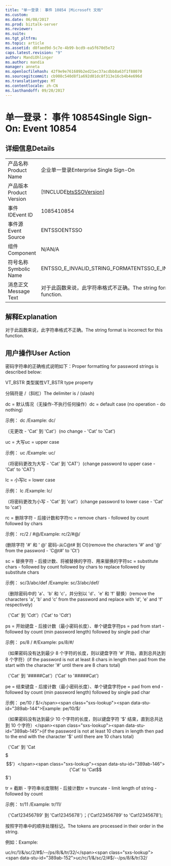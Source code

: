```yaml
---
title: "单一登录： 事件 10854 |Microsoft 文档"
ms.custom: 
ms.date: 06/08/2017
ms.prod: biztalk-server
ms.reviewer: 
ms.suite: 
ms.tgt_pltfrm: 
ms.topic: article
ms.assetid: d8faed9d-5c7e-4b99-bcd9-ea5f670d5e72
caps.latest.revision: "9"
author: MandiOhlinger
ms.author: mandia
manager: anneta
ms.openlocfilehash: 42f9e9e761689b2ed21ec37acdbb8a63f1f88070
ms.sourcegitcommit: cb908c540d8f1a692d01dc8f313e16cb4b4e696d
ms.translationtype: MT
ms.contentlocale: zh-CN
ms.lasthandoff: 09/20/2017
---
```

# <a name="single-sign-on-event-10854"></a><span data-ttu-id="389ab-102">单一登录： 事件 10854</span><span class="sxs-lookup"><span data-stu-id="389ab-102">Single Sign-On: Event 10854</span></span>
## <a name="details"></a><span data-ttu-id="389ab-103">详细信息</span><span class="sxs-lookup"><span data-stu-id="389ab-103">Details</span></span>  
  
|||  
|-|-|  
|<span data-ttu-id="389ab-104">产品名称</span><span class="sxs-lookup"><span data-stu-id="389ab-104">Product Name</span></span>|<span data-ttu-id="389ab-105">企业单一登录</span><span class="sxs-lookup"><span data-stu-id="389ab-105">Enterprise Single Sign-On</span></span>|  
|<span data-ttu-id="389ab-106">产品版本</span><span class="sxs-lookup"><span data-stu-id="389ab-106">Product Version</span></span>|[!INCLUDE[btsSSOVersion](../includes/btsssoversion-md.md)]|  
|<span data-ttu-id="389ab-107">事件 ID</span><span class="sxs-lookup"><span data-stu-id="389ab-107">Event ID</span></span>|<span data-ttu-id="389ab-108">10854</span><span class="sxs-lookup"><span data-stu-id="389ab-108">10854</span></span>|  
|<span data-ttu-id="389ab-109">事件源</span><span class="sxs-lookup"><span data-stu-id="389ab-109">Event Source</span></span>|<span data-ttu-id="389ab-110">ENTSSO</span><span class="sxs-lookup"><span data-stu-id="389ab-110">ENTSSO</span></span>|  
|<span data-ttu-id="389ab-111">组件</span><span class="sxs-lookup"><span data-stu-id="389ab-111">Component</span></span>|<span data-ttu-id="389ab-112">N/A</span><span class="sxs-lookup"><span data-stu-id="389ab-112">N/A</span></span>|  
|<span data-ttu-id="389ab-113">符号名称</span><span class="sxs-lookup"><span data-stu-id="389ab-113">Symbolic Name</span></span>|<span data-ttu-id="389ab-114">ENTSSO_E_INVALID_STRING_FORMAT</span><span class="sxs-lookup"><span data-stu-id="389ab-114">ENTSSO_E_INVALID_STRING_FORMAT</span></span>|  
|<span data-ttu-id="389ab-115">消息正文</span><span class="sxs-lookup"><span data-stu-id="389ab-115">Message Text</span></span>|<span data-ttu-id="389ab-116">对于此函数来说，此字符串格式不正确。</span><span class="sxs-lookup"><span data-stu-id="389ab-116">The string format is incorrect for this function.</span></span>|  
  
## <a name="explanation"></a><span data-ttu-id="389ab-117">解释</span><span class="sxs-lookup"><span data-stu-id="389ab-117">Explanation</span></span>  
 <span data-ttu-id="389ab-118">对于此函数来说，此字符串格式不正确。</span><span class="sxs-lookup"><span data-stu-id="389ab-118">The string format is incorrect for this function.</span></span>  
  
## <a name="user-action"></a><span data-ttu-id="389ab-119">用户操作</span><span class="sxs-lookup"><span data-stu-id="389ab-119">User Action</span></span>  
 <span data-ttu-id="389ab-120">密码字符串的正确格式说明如下：</span><span class="sxs-lookup"><span data-stu-id="389ab-120">Proper formatting for password strings is described below:</span></span>  
  
 <span data-ttu-id="389ab-121">VT_BSTR 类型属性</span><span class="sxs-lookup"><span data-stu-id="389ab-121">VT_BSTR type property</span></span>  
  
 <span data-ttu-id="389ab-122">分隔符是 /（斜杠）</span><span class="sxs-lookup"><span data-stu-id="389ab-122">The delimiter is / (slash)</span></span>  
  
 <span data-ttu-id="389ab-123">dc = 默认情况（无操作-不执行任何操作）</span><span class="sxs-lookup"><span data-stu-id="389ab-123">dc = default case (no operation - do nothing)</span></span>  
  
 <span data-ttu-id="389ab-124">示例： dc /</span><span class="sxs-lookup"><span data-stu-id="389ab-124">Example: dc/</span></span>  
  
 <span data-ttu-id="389ab-125">（无更改 - 'Cat' 到 'Cat'）</span><span class="sxs-lookup"><span data-stu-id="389ab-125">(no change - 'Cat' to 'Cat')</span></span>  
  
 <span data-ttu-id="389ab-126">uc = 大写</span><span class="sxs-lookup"><span data-stu-id="389ab-126">uc = upper case</span></span>  
  
 <span data-ttu-id="389ab-127">示例： uc /</span><span class="sxs-lookup"><span data-stu-id="389ab-127">Example: uc/</span></span>  
  
 <span data-ttu-id="389ab-128">（将密码更改为大写 - 'Cat' 到 'CAT'）</span><span class="sxs-lookup"><span data-stu-id="389ab-128">(change password to upper case - 'Cat' to 'CAT')</span></span>  
  
 <span data-ttu-id="389ab-129">lc = 小写</span><span class="sxs-lookup"><span data-stu-id="389ab-129">lc = lower case</span></span>  
  
 <span data-ttu-id="389ab-130">示例： lc /</span><span class="sxs-lookup"><span data-stu-id="389ab-130">Example: lc/</span></span>  
  
 <span data-ttu-id="389ab-131">（将密码更改为小写 - 'Cat' 到 'cat'）</span><span class="sxs-lookup"><span data-stu-id="389ab-131">(change password to lower case - 'Cat' to 'cat')</span></span>  
  
 <span data-ttu-id="389ab-132">rc = 删除字符 - 后接计数和字符</span><span class="sxs-lookup"><span data-stu-id="389ab-132">rc = remove chars - followed by count followed by chars</span></span>  
  
 <span data-ttu-id="389ab-133">示例： rc/2 / #@/</span><span class="sxs-lookup"><span data-stu-id="389ab-133">Example: rc/2/#@/</span></span>  
  
 <span data-ttu-id="389ab-134">(删除字符 '#' 和 ' @' 密码-从C@t# 到 Ct)</span><span class="sxs-lookup"><span data-stu-id="389ab-134">(remove the characters '#' and '@' from the password - 'C@t#' to 'Ct')</span></span>  
  
 <span data-ttu-id="389ab-135">sc = 替换字符 - 后接计数、将被替换的字符、用来替换的字符</span><span class="sxs-lookup"><span data-stu-id="389ab-135">sc = substitute chars - followed by count followed by chars to replace followed by substitute chars</span></span>  
  
 <span data-ttu-id="389ab-136">示例： sc/3/abc/def /</span><span class="sxs-lookup"><span data-stu-id="389ab-136">Example: sc/3/abc/def/</span></span>  
  
 <span data-ttu-id="389ab-137">（删除密码中的 'a'、'b' 和 'c'，并分别以 'd'、'e' 和 'f' 替换）</span><span class="sxs-lookup"><span data-stu-id="389ab-137">(remove the characters 'a', 'b' and 'c' from the password and replace with 'd', 'e' and 'f' respectively)</span></span>  
  
 <span data-ttu-id="389ab-138">（'Cat' 到 'Cdt'）</span><span class="sxs-lookup"><span data-stu-id="389ab-138">('Cat' to 'Cdt')</span></span>  
  
 <span data-ttu-id="389ab-139">ps = 开始键盘 - 后接计数（最小密码长度）、单个键盘字符</span><span class="sxs-lookup"><span data-stu-id="389ab-139">ps = pad from start - followed by count (min password length) followed by single pad char</span></span>  
  
 <span data-ttu-id="389ab-140">示例： ps/8 / #/</span><span class="sxs-lookup"><span data-stu-id="389ab-140">Example: ps/8/#/</span></span>  
  
 <span data-ttu-id="389ab-141">（如果密码没有达到最少 8 个字符的长度，则以键盘字符 '#' 开始，直到总共达到 8 个字符）</span><span class="sxs-lookup"><span data-stu-id="389ab-141">(if the password is not at least 8 chars in length then pad from the start with the character '#' until there are 8 chars total)</span></span>  
  
 <span data-ttu-id="389ab-142">（'Cat' 到 '#####Cat'）</span><span class="sxs-lookup"><span data-stu-id="389ab-142">('Cat' to '#####Cat')</span></span>  
  
 <span data-ttu-id="389ab-143">pe = 结束键盘 - 后接计数（最小密码长度）、单个键盘字符</span><span class="sxs-lookup"><span data-stu-id="389ab-143">pe = pad from end - followed by count (min password length) followed by single pad char</span></span>  
  
 <span data-ttu-id="389ab-144">示例： pe/10 / $/</span><span class="sxs-lookup"><span data-stu-id="389ab-144">Example: pe/10/$/</span></span>  
  
 <span data-ttu-id="389ab-145">（如果密码没有达到最少 10 个字符的长度，则以键盘字符 '$' 结束，直到总共达到 10 个字符）</span><span class="sxs-lookup"><span data-stu-id="389ab-145">(if the password is not at least 10 chars in length then pad to the end with the character '$' until there are 10 chars total)</span></span>  
  
 <span data-ttu-id="389ab-146">（'Cat' 到 'Cat$$$$$$$'）</span><span class="sxs-lookup"><span data-stu-id="389ab-146">('Cat' to 'Cat$$$$$$$')</span></span>  
  
 <span data-ttu-id="389ab-147">tr = 截断 - 字符串长度限制 - 后接计数</span><span class="sxs-lookup"><span data-stu-id="389ab-147">tr = truncate - limit length of string - followed by count</span></span>  
  
 <span data-ttu-id="389ab-148">示例： tr/11 /</span><span class="sxs-lookup"><span data-stu-id="389ab-148">Example: tr/11/</span></span>  
  
 <span data-ttu-id="389ab-149">（'Cat123456789' 到 'Cat12345678'）；</span><span class="sxs-lookup"><span data-stu-id="389ab-149">('Cat123456789' to 'Cat12345678');</span></span>  
  
 <span data-ttu-id="389ab-150">按照字符串中的顺序处理标记。</span><span class="sxs-lookup"><span data-stu-id="389ab-150">The tokens are processed in their order in the string.</span></span>  
  
 <span data-ttu-id="389ab-151">例如：</span><span class="sxs-lookup"><span data-stu-id="389ab-151">Example:</span></span>  
  
 <span data-ttu-id="389ab-152">uc/rc/1/&/sc/2/#$/--/ps/8/&/tr/32/</span><span class="sxs-lookup"><span data-stu-id="389ab-152">uc/rc/1/&/sc/2/#$/--/ps/8/&/tr/32/</span></span>